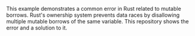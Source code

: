 This example demonstrates a common error in Rust related to mutable borrows.  Rust's ownership system prevents data races by disallowing multiple mutable borrows of the same variable.  This repository shows the error and a solution to it.